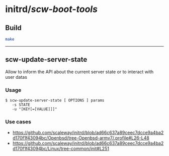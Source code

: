 # initrd/*scw-boot-tools*

## Build

```bash
make
```

---

## scw-update-server-state

Allow to inform the API about the current server state or to interact with user datas

### Usage

```command
$ scw-update-server-state [ OPTIONS ] params
   -s STATE
   -u "[KEY[=[VALUE]]]"
```

### Use cases

- https://github.com/scaleway/initrd/blob/ad66c637a89ceec7dcce9a4ba2d170f1f43094bc/Openbsd/tree-Openbsd-armv7/.profile#L26-L48
- https://github.com/scaleway/initrd/blob/ad66c637a89ceec7dcce9a4ba2d170f1f43094bc/Linux/tree-common/init#L251
